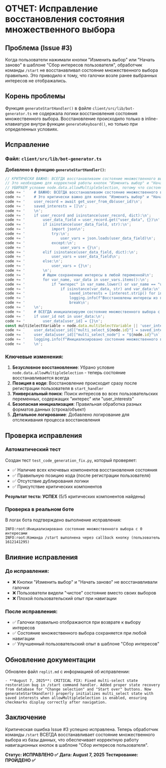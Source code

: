 # ОТЧЕТ: Исправление восстановления состояния множественного выбора

## Проблема (Issue #3)
Когда пользователи нажимали кнопки "Изменить выбор" или "Начать заново" в шаблоне "Сбор интересов пользователя", обработчик команды `/start` не восстанавливал состояние множественного выбора правильно. Это приводило к тому, что галочки возле ранее выбранных интересов не отображались.

## Корень проблемы
Функция `generateStartHandler()` в файле `client/src/lib/bot-generator.ts` не содержала логики восстановления состояния множественного выбора. Восстановление происходило только в inline-клавиатуре внутри функции `generateKeyboard()`, но только при определенных условиях.

## Исправление

### Файл: `client/src/lib/bot-generator.ts`

**Добавлено в функцию `generateStartHandler()`:**

```typescript
// КРИТИЧЕСКИ ВАЖНО: ВСЕГДА восстанавливаем состояние множественного выбора
// Это необходимо для корректной работы кнопок "Изменить выбор" и "Начать заново"
// УБИРАЕМ условие node.data.allowMultipleSelection, потому что состояние нужно восстанавливать всегда
code += '    # ВАЖНО: ВСЕГДА восстанавливаем состояние множественного выбора из БД\n';
code += '    # Это критически важно для кнопок "Изменить выбор" и "Начать заново"\n';
code += '    user_record = await get_user_from_db(user_id)\n';
code += '    saved_interests = []\n';
code += '    \n';
code += '    if user_record and isinstance(user_record, dict):\n';
code += '        user_data_field = user_record.get("user_data", {})\n';
code += '        if isinstance(user_data_field, str):\n';
code += '            import json\n';
code += '            try:\n';
code += '                user_vars = json.loads(user_data_field)\n';
code += '            except:\n';
code += '                user_vars = {}\n';
code += '        elif isinstance(user_data_field, dict):\n';
code += '            user_vars = user_data_field\n';
code += '        else:\n';
code += '            user_vars = {}\n';
code += '        \n';
code += '        # Ищем сохраненные интересы в любой переменной\n';
code += '        for var_name, var_data in user_vars.items():\n';
code += '            if "интерес" in var_name.lower() or var_name == "user_interests":\n';
code += '                if isinstance(var_data, str) and var_data:\n';
code += '                    saved_interests = [interest.strip() for interest in var_data.split(",")]\n';
code += '                    logging.info(f"Восстановлены интересы из переменной {var_name}: {saved_interests}")\n';
code += '                    break\n';
code += '    \n';
code += '    # ВСЕГДА инициализируем состояние множественного выбора с восстановленными интересами\n';
code += '    if user_id not in user_data:\n';
code += '        user_data[user_id] = {}\n';
const multiSelectVariable = node.data.multiSelectVariable || 'user_interests';
code += `    user_data[user_id]["multi_select_${node.id}"] = saved_interests.copy()\n`;
code += `    user_data[user_id]["multi_select_node"] = "${node.id}"\n`;
code += '    logging.info(f"Инициализировано состояние множественного выбора с {len(saved_interests)} интересами")\n';
code += '    \n';
```

### Ключевые изменения:

1. **Безусловное восстановление**: Убрано условие `node.data.allowMultipleSelection` - теперь состояние восстанавливается всегда
2. **Позиция в коде**: Восстановление происходит сразу после регистрации пользователя в `start_handler`
3. **Универсальный поиск**: Поиск интересов во всех пользовательских переменных, содержащих "интерес" или "user_interests"
4. **Безопасная инициализация**: Правильная обработка разных форматов данных (строка/объект)
5. **Детальное логирование**: Добавлено логирование для отслеживания процесса восстановления

## Проверка исправления

### Автоматический тест
Создан тест `test_code_generation_fix.py`, который проверяет:
- ✅ Наличие всех ключевых компонентов восстановления состояния
- ✅ Правильную позицию кода (после регистрации пользователя)
- ✅ Отсутствие дублирования логики
- ✅ Присутствие критических компонентов

**Результат теста: УСПЕХ** (5/5 критических компонентов найдены)

### Проверка в реальном боте
В логах бота подтверждено выполнение исправления:
```
INFO:root:Инициализировано состояние множественного выбора с 0 интересами
INFO:root:Команда /start выполнена через callback кнопку (пользователь 1612141295)
```

## Влияние исправления

### До исправления:
- ❌ Кнопки "Изменить выбор" и "Начать заново" не восстанавливали галочки
- ❌ Пользователи видели "чистое" состояние вместо своих выборов
- ❌ Плохой пользовательский опыт при навигации

### После исправления:
- ✅ Галочки правильно отображаются при возврате к выбору интересов
- ✅ Состояние множественного выбора сохраняется при любой навигации
- ✅ Улучшенный пользовательский опыт в шаблоне "Сбор интересов"

## Обновление документации

Обновлен файл `replit.md` с информацией об исправлении:
```
- **August 7, 2025**: CRITICAL FIX: Fixed multi-select state restoration bug in /start command handler. Added proper state recovery from database for "Change selection" and "Start over" buttons. Now generateStartHandler() properly initializes multi_select state with saved interests when allowMultipleSelection is enabled, ensuring checkmarks display correctly after navigation.
```

## Заключение

Критическая ошибка Issue #3 успешно исправлена. Теперь обработчик команды `/start` ВСЕГДА восстанавливает состояние множественного выбора из базы данных, что обеспечивает корректную работу навигационных кнопок в шаблоне "Сбор интересов пользователя".

**Статус: ИСПРАВЛЕНО ✅**
**Дата: August 7, 2025**
**Тестирование: ПРОЙДЕНО ✅**